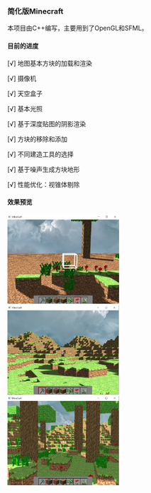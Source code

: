 ### 简化版Minecraft



本项目由C++编写，主要用到了OpenGL和SFML。

#### 目前的进度

[√] 地图基本方块的加载和渲染

[√] 摄像机

[√] 天空盒子

[√] 基本光照

[√] 基于深度贴图的阴影渲染

[√] 方块的移除和添加

[√] 不同建造工具的选择

[√] 基于噪声生成方块地形

[√] 性能优化：视锥体剔除

#### 效果预览
<img src="https://github.com/SliverySky/Simplified-Minecraft/blob/master/figures/demo.png" width=50% height=50%>
<img src="https://github.com/SliverySky/Simplified-Minecraft/blob/master/figures/demo2.png" width=50% height=50%>
<img src="https://github.com/SliverySky/Simplified-Minecraft/blob/master/figures/demo3.png" width=50% height=50%>



